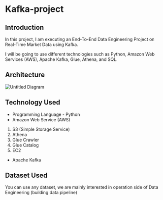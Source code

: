 # Kafka-project

## Introduction 
In this project, I am executing an End-To-End Data Engineering Project on Real-Time Market Data using Kafka.

I will be going to use different technologies such as Python, Amazon Web Services (AWS), Apache Kafka, Glue, Athena, and SQL.

## Architecture 
![Untitled Diagram](https://github.com/Kishan999/Kafka-project/assets/30801304/998459a1-bb15-4ace-830b-e343b79be841)

## Technology Used
- Programming Language - Python
- Amazon Web Service (AWS)
1. S3 (Simple Storage Service)
2. Athena
3. Glue Crawler
4. Glue Catalog
5. EC2
- Apache Kafka


## Dataset Used
You can use any dataset, we are mainly interested in operation side of Data Engineering (building data pipeline) 

